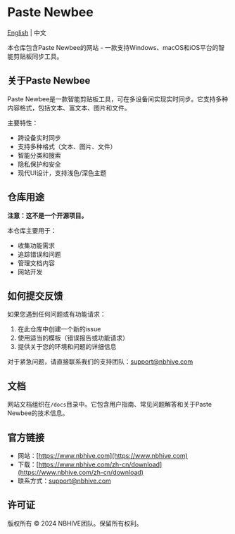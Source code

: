 # Paste Newbee

[English](README.md) | 中文

本仓库包含Paste Newbee的网站 - 一款支持Windows、macOS和iOS平台的智能剪贴板同步工具。

## 关于Paste Newbee

Paste Newbee是一款智能剪贴板工具，可在多设备间实现实时同步。它支持多种内容格式，包括文本、富文本、图片和文件。

主要特性：

- 跨设备实时同步
- 支持多种格式（文本、图片、文件）
- 智能分类和搜索
- 隐私保护和安全
- 现代UI设计，支持浅色/深色主题

## 仓库用途

**注意：这不是一个开源项目。**

本仓库主要用于：

- 收集功能需求
- 追踪错误和问题
- 管理文档内容
- 网站开发

## 如何提交反馈

如果您遇到任何问题或有功能请求：

1. 在此仓库中创建一个新的issue
2. 使用适当的模板（错误报告或功能请求）
3. 提供关于您的环境和问题的详细信息

对于紧急问题，请直接联系我们的支持团队：support@nbhive.com

## 文档

网站文档组织在`/docs`目录中。它包含用户指南、常见问题解答和关于Paste Newbee的技术信息。

## 官方链接

- 网站：[https://www.nbhive.com](https://www.nbhive.com)
- 下载：[https://www.nbhive.com/zh-cn/download](https://www.nbhive.com/zh-cn/download)
- 联系方式：support@nbhive.com

## 许可证

版权所有 © 2024 NBHIVE团队。保留所有权利。
